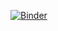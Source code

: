 [![Binder](https://mybinder.org/badge_logo.svg)](https://mybinder.org/v2/gh/jessica-wyleung/rcondabinder/HEAD?labpath=R-demo.ipynb)